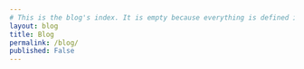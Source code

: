 ```yaml
---
# This is the blog's index. It is empty because everything is defined in _layouts/blog.html
layout: blog
title: Blog
permalink: /blog/
published: False
---
```

